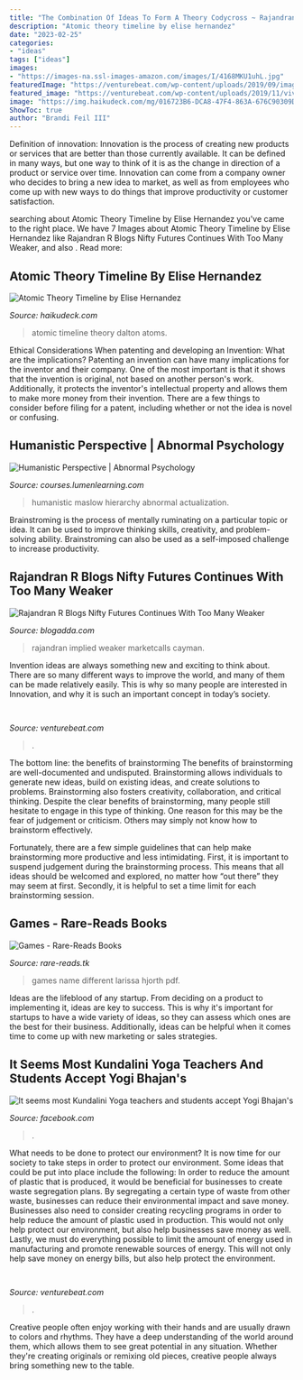 ```yaml
---
title: "The Combination Of Ideas To Form A Theory Codycross ~ Rajandran R Blogs Nifty Futures Continues With Too Many Weaker"
description: "Atomic theory timeline by elise hernandez"
date: "2023-02-25"
categories:
- "ideas"
tags: ["ideas"]
images:
- "https://images-na.ssl-images-amazon.com/images/I/4168MKU1uhL.jpg"
featuredImage: "https://venturebeat.com/wp-content/uploads/2019/09/image1-7.png?w=640"
featured_image: "https://venturebeat.com/wp-content/uploads/2019/11/vivoexynos-e1573227653262.jpg"
image: "https://img.haikudeck.com/mg/016723B6-DCA8-47F4-863A-676C90309DCB.jpg"
ShowToc: true
author: "Brandi Feil III"
---
```



Definition of innovation:
Innovation is the process of creating new products or services that are better than those currently available. It can be defined in many ways, but one way to think of it is as the change in direction of a product or service over time. Innovation can come from a company owner who decides to bring a new idea to market, as well as from employees who come up with new ways to do things that improve productivity or customer satisfaction.

	

		
searching about Atomic Theory Timeline by Elise Hernandez you've came to the right place. We have 7 Images about Atomic Theory Timeline by Elise Hernandez like Rajandran R Blogs Nifty Futures Continues With Too Many Weaker,  and also . Read more:
		
    
## Atomic Theory Timeline By Elise Hernandez

<img loading=lazy src="https://img.haikudeck.com/mg/016723B6-DCA8-47F4-863A-676C90309DCB.jpg" onerror="this.onerror=null;this.src='https://tse2.mm.bing.net/th?id=OIP.T41PgKf-R6DxgOJfwtdKWAEsDh&amp;pid=15.1';" alt="Atomic Theory Timeline by Elise Hernandez">

_Source: haikudeck.com_

>atomic timeline theory dalton atoms. 

	

Ethical Considerations When patenting and developing an Invention: What are the implications?
Patenting an invention can have many implications for the inventor and their company. One of the most important is that it shows that the invention is original, not based on another person's work. Additionally, it protects the inventor's intellectual property and allows them to make more money from their invention. There are a few things to consider before filing for a patent, including whether or not the idea is novel or confusing.

    
## Humanistic Perspective | Abnormal Psychology

<img loading=lazy src="https://cnx.org/resources/5f0eef99d3f3cb1a0c4028d1956e0112d361a5a7" onerror="this.onerror=null;this.src='https://tse4.mm.bing.net/th?id=OIP.G9XeluTudZmvElHGd5I0fwHaId&amp;pid=15.1';" alt="Humanistic Perspective | Abnormal Psychology">

_Source: courses.lumenlearning.com_

>humanistic maslow hierarchy abnormal actualization. 

	

Brainstroming is the process of mentally ruminating on a particular topic or idea. It can be used to improve thinking skills, creativity, and problem-solving ability. Brainstroming can also be used as a self-imposed challenge to increase productivity.

    
## Rajandran R Blogs Nifty Futures Continues With Too Many Weaker

<img loading=lazy src="https://i0.wp.com/www.marketcalls.in/wp-content/uploads/2018/05/NFMAY-5-Min-18_05_18.jpg?resize=768%2C395&amp;ssl=1" onerror="this.onerror=null;this.src='https://tse4.mm.bing.net/th?id=OIP.pl0GolI9LFyjSJzPidHwjgHaDz&amp;pid=15.1';" alt="Rajandran R Blogs Nifty Futures Continues With Too Many Weaker">

_Source: blogadda.com_

>rajandran implied weaker marketcalls cayman. 

	

Invention ideas are always something new and exciting to think about. There are so many different ways to improve the world, and many of them can be made relatively easily. This is why so many people are interested in Innovation, and why it is such an important concept in today’s society.

    
## 

<img loading=lazy src="https://venturebeat.com/wp-content/uploads/2019/09/image1-7.png?w=640" onerror="this.onerror=null;this.src='https://tse2.mm.bing.net/th?id=OIP.MXKRSeSntpSnKBP_zY2X1gHaDv&amp;pid=15.1';" alt="">

_Source: venturebeat.com_

>. 

	

The bottom line: the benefits of brainstorming
The benefits of brainstorming are well-documented and undisputed. Brainstorming allows individuals to generate new ideas, build on existing ideas, and create solutions to problems. Brainstorming also fosters creativity, collaboration, and critical thinking.
Despite the clear benefits of brainstorming, many people still hesitate to engage in this type of thinking. One reason for this may be the fear of judgement or criticism. Others may simply not know how to brainstorm effectively.

Fortunately, there are a few simple guidelines that can help make brainstorming more productive and less intimidating. First, it is important to suspend judgement during the brainstorming process. This means that all ideas should be welcomed and explored, no matter how “out there” they may seem at first. Secondly, it is helpful to set a time limit for each brainstorming session.

    
## Games - Rare-Reads Books

<img loading=lazy src="https://images-na.ssl-images-amazon.com/images/I/4168MKU1uhL.jpg" onerror="this.onerror=null;this.src='https://tse3.mm.bing.net/th?id=OIP.2DO2bg_7w1ZecXXEq5J-tQAAAA&amp;pid=15.1';" alt="Games - Rare-Reads Books">

_Source: rare-reads.tk_

>games name different larissa hjorth pdf. 

	

Ideas are the lifeblood of any startup. From deciding on a product to implementing it, ideas are key to success. This is why it's important for startups to have a wide variety of ideas, so they can assess which ones are the best for their business. Additionally, ideas can be helpful when it comes time to come up with new marketing or sales strategies.

    
## It Seems Most Kundalini Yoga Teachers And Students Accept Yogi Bhajan&#039;s

<img loading=lazy src="https://lookaside.fbsbx.com/lookaside/crawler/media/?media_id=2388819811164102" onerror="this.onerror=null;this.src='https://tse2.mm.bing.net/th?id=OIP.X0qTtLIHphLMy2AL4OJAvgHaEL&amp;pid=15.1';" alt="It seems most Kundalini Yoga teachers and students accept Yogi Bhajan&#039;s">

_Source: facebook.com_

>. 

	

What needs to be done to protect our environment?
It is now time for our society to take steps in order to protect our environment. Some ideas that could be put into place include the following:
In order to reduce the amount of plastic that is produced, it would be beneficial for businesses to create waste segregation plans. By segregating a certain type of waste from other waste, businesses can reduce their environmental impact and save money. Businesses also need to consider creating recycling programs in order to help reduce the amount of plastic used in production. This would not only help protect our environment, but also help businesses save money as well. Lastly, we must do everything possible to limit the amount of energy used in manufacturing and promote renewable sources of energy. This will not only help save money on energy bills, but also help protect the environment.

    
## 

<img loading=lazy src="https://venturebeat.com/wp-content/uploads/2019/11/vivoexynos-e1573227653262.jpg" onerror="this.onerror=null;this.src='https://tse2.mm.bing.net/th?id=OIP.oTbiObz3bFvUIhbHnSiY5wHaEK&amp;pid=15.1';" alt="">

_Source: venturebeat.com_

>. 

	

Creative people often enjoy working with their hands and are usually drawn to colors and rhythms. They have a deep understanding of the world around them, which allows them to see great potential in any situation. Whether they're creating originals or remixing old pieces, creative people always bring something new to the table.

